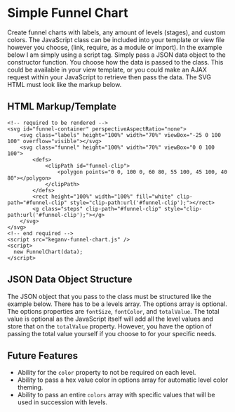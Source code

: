 # Simple Funnel Chart

Create funnel charts with labels, any amount of levels (stages), and custom colors. The JavaScript class can be included into
your template or view file however you choose, (link, require, as a module or import). In the example below I am simply using a
script tag. Simply pass a JSON data object to the constructor function. You choose how the data is passed to the class.
This could be available in your view template, or you could make an AJAX request within your JavaScript to retrieve then pass the data.
The SVG HTML must look like the markup below.

## HTML Markup/Template
    <!-- required to be rendered -->
    <svg id="funnel-container" perspectiveAspectRatio="none">
        <svg class="labels" height="100%" width="70%" viewBox="-25 0 100 100" overflow="visible"></svg>
        <svg class="funnel" height="100%" width="70%" viewBox="0 0 100 100">
            <defs>
                <clipPath id="funnel-clip">
                    <polygon points="0 0, 100 0, 60 80, 55 100, 45 100, 40 80"></polygon>
                </clipPath>
            </defs>
            <rect height="100%" width="100%" fill="white" clip-path="#funnel-clip" style="clip-path:url('#funnel-clip');"></rect>
            <g class="steps" clip-path="#funnel-clip" style="clip-path:url('#funnel-clip');"></g>
        </svg>
    </svg>
    <!-- end required -->
    <script src="keganv-funnel-chart.js" />
    <script>
      new FunnelChart(data);
    </script>

## JSON Data Object Structure

The JSON object that you pass to the class must be structured like the example below. There has to be a levels array. The options array
is optional. The options properties are `fontSize`, `fontColor`, and `totalValue`. The total value is optional as the JavaScript itself
will add all the level values and store that on the `totalValue` property. However, you have the option of passing the total value
yourself if you choose to for your specific needs.


## Future Features

- Ability for the `color` property to not be required on each level.
- Ability to pass a hex value color in options array for automatic level color theming.
- Ability to pass an entire `colors` array with specific values that will be used in succession with levels.
  
